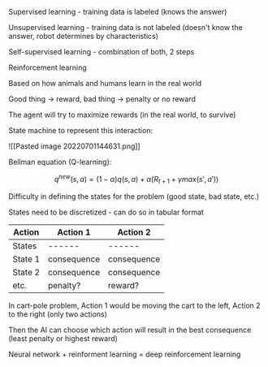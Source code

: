 Supervised learning - training data is labeled (knows the answer)

Unsupervised learning - training data is not labeled (doesn't know the answer, robot determines by characteristics)

Self-supervised learning - combination of both, 2 steps


Reinforcement learning

Based on how animals and humans learn in the real world

Good thing -> reward, bad thing -> penalty or no reward

The agent will try to maximize rewards (in the real world, to survive)

State machine to represent this interaction: 

![[Pasted image 20220701144631.png]]

Bellman equation (Q-learning):

$$
q^{new}(s, a) = (1 - \alpha)q(s, a) + \alpha(R_{t+1} + \gamma max(s', a') )
$$

Difficulty in defining the states for the problem (good state, bad state, etc.)

States need to be discretized - can do so in tabular format

Action |Action 1 | Action 2
---|---|---
States | ------|------
State 1  | consequence | consequence
State 2 | consequence | consequence
etc. | penalty? | reward?

In cart-pole problem, Action 1 would be moving the cart to the left, Action 2 to the right (only two actions)

Then the AI can choose which action will result in the best consequence (least penalty or highest reward)

Neural network + reinforment learning = deep reinforcement learning

